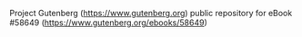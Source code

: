Project Gutenberg (https://www.gutenberg.org) public repository for
eBook #58649 (https://www.gutenberg.org/ebooks/58649)
